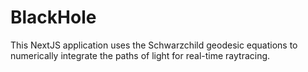 # BlackHole

This NextJS application uses the Schwarzchild geodesic equations to numerically integrate the paths of light for real-time raytracing.
